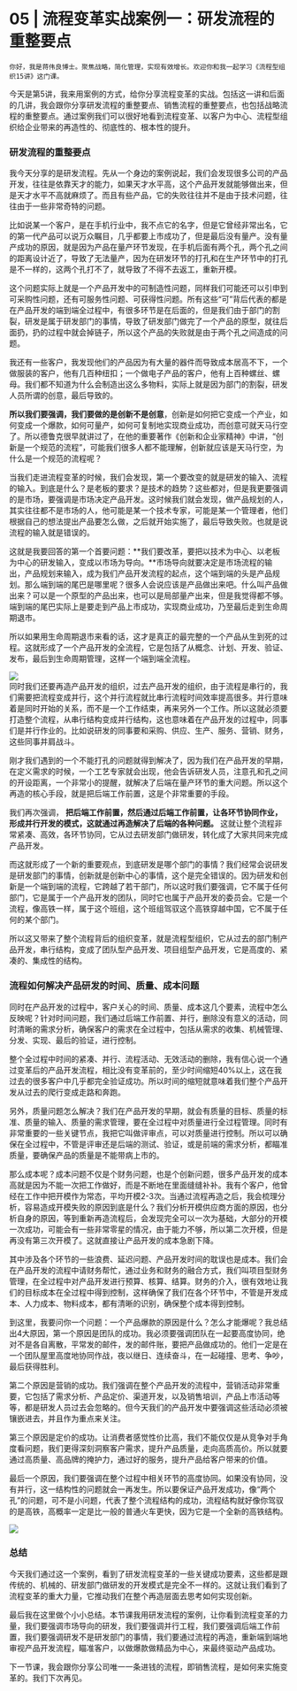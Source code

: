 # 05 | 流程变革实战案例一：研发流程的重整要点

    你好，我是蒋伟良博士。聚焦战略，简化管理，实现有效增长。欢迎你和我一起学习《流程型组织15讲》这门课。

今天是第5讲，我来用案例的方式，给你分享流程变革的实战。包括这一讲和后面的几讲，我会跟你分享研发流程的重整要点、销售流程的重整要点，也包括战略流程的重整要点。通过案例我们可以很好地看到流程变革、以客户为中心、流程型组织给企业带来的再造性的、彻底性的、根本性的提升。

### 研发流程的重整要点

我今天分享的是研发流程。先从一个身边的案例说起，我们会发现很多公司的产品开发，往往是依靠天才的能力，如果天才水平高，这个产品开发就能够做出来，但是天才水平不高就麻烦了。而且有些产品，它的失败往往并不是由于技术问题，往往由于一些非常奇特的问题。

比如说某一个客户，是在手机行业中，我不点它的名字，但是它曾经非常出名，它的第一代产品可以说万众瞩目，几乎都要上市成功了，但是最后没有量产。没有量产成功的原因，就是因为产品在量产环节发现，在手机后面有两个孔，两个孔之间的距离设计近了，导致了无法量产，因为在研发环节的打孔和在生产环节中的打孔是不一样的，这两个孔打不了，就导致了不得不去返工，重新开模。

这个问题实际上就是一个产品开发中的可制造性问题，同样我们可能还可以引申到可采购性问题，还有可服务性问题、可获得性问题。所有这些“可”背后代表的都是在产品开发的端到端全过程中，有很多环节是在后面的，但是我们由于部门的割裂，研发是属于研发部门的事情，导致了研发部门做完了一个产品的原型，就往后面扔，扔的过程中就会掉链子，所以这个产品的失败就是由于两个孔之间造成的问题。

我还有一些客户，我发现他们的产品因为有大量的器件而导致成本居高不下，一个做服装的客户，他有几百种纽扣；一个做电子产品的客户，他有上百种螺丝、螺母。我们都不知道为什么会制造出这么多物料，实际上就是因为部门的割裂，研发人员所谓的创意，最后导致的。

**所以我们要强调，我们要做的是创新不是创意**，创新是如何把它变成一个产业，如何变成一个爆款，如何可量产，如何可复制地实现商业成功，而创意可就天马行空了。所以德鲁克很早就讲过了，在他的重要著作《创新和企业家精神》中讲，“创新是一个规范的流程”，可能我们很多人都不能理解，创新就应该是天马行空，为什么是一个规范的流程呢？

当我们走进流程变革的时候，我们会发现，第一个要改变的就是研发的输入、流程的输入。到底是什么？是老板的要求？是技术的趋势？这些都对，但是我更要强调的是市场，要强调是市场决定产品开发。这时候我们就会发现，做产品规划的人，其实往往都不是市场的人，他可能是某一个技术专家，可能是某一个管理者，他们根据自己的想法提出产品要怎么做，之后就开始实施了，最后导致失败。也就是说流程的输入就是错误的。

这就是我要回答的第一个首要问题：**我们要改革，要把以技术为中心、以老板为中心的研发输入，变成以市场为导向。**市场导向就要决定是市场流程的输出，产品规划来输入，成为我们产品开发流程的起点，这个端到端的头是产品规划。那么端到端的尾巴是哪里呢？很多人会说应该是产品做出来吧。什么叫产品做出来？可以是一个原型的产品出来，也可以是局部量产出来，但是我觉得都不够。端到端的尾巴实际上是要走到产品上市成功，实现商业成功，乃至最后走到生命周期退市。

所以如果用生命周期退市来看的话，这才是真正的最完整的一个产品从生到死的过程。这就形成了一个产品开发的全流程，它是包括了从概念、计划、开发、验证、发布，最后到生命周期管理，这样一个端到端全流程。

![](https://static001.geekbang.org/resource/image/39/24/39761574d807165d6f9f42536ec85024.png?wh=2700*1275)  
同时我们还要再造产品开发的组织，过去产品开发的组织，由于流程是串行的，我们需要把流程变成并行，这个并行流程就比串行流程时间效率提高很多。并行意味着是同时开始的关系，而不是一个工作结束，再来另外一个工作。所以这就必须要打造整个流程，从串行结构变成并行结构，这也意味着在产品开发的过程中，同事们是并行作业的。比如说研发的同事要和采购、供应、生产、服务、营销、财务，这些同事并肩战斗。

刚才我们遇到的一个不能打孔的问题就得到解决了，因为我们在产品开发的早期，在定义需求的时候，一个工艺专家就会出现，他会告诉研发人员，注意孔和孔之间的开设距离，一个非常小的提醒，就解决了后端在量产环节的重大问题。所以这个再造的核心手段，就是把后端工作前置，这是个非常重要的手段。

我们再次强调， **把后端工作前置，然后通过后端工作前置，让各环节协同作业，形成并行开发的模式，这就通过再造解决了后端的各种问题。** 这就让整个流程非常紧凑、高效，各环节协同，它从过去研发部门做研发，转化成了大家共同来完成产品开发。

而这就形成了一个新的重要观点，到底研发是哪个部门的事情？我们经常会说研发是研发部门的事情，创新就是创新中心的事情，这个是完全错误的。因为研发和创新是一个端到端的流程，它跨越了若干部门，所以这时我们要强调，它不属于任何部门，它是属于一个产品开发的团队，同时它也属于产品开发的委员会。它是一个流程，像高铁一样，属于这个班组，这个班组驾驭这个高铁穿越中国，它不属于任何的某个部门。

所以这又带来了整个流程背后的组织变革，就是流程型组织，它从过去的部门制产品开发，串行结构，变成了团队型产品开发、项目组型产品开发，它是高度的、紧凑的、集成性的结构。

### 流程如何解决产品研发的时间、质量、成本问题

同时在产品开发的过程中，客户关心的时间、质量、成本这几个要素，流程中怎么反映呢？针对时间问题，我们通过后端工作前置、并行，删除没有意义的活动，同时清晰的需求分析，确保客户的需求在全过程中，包括从需求的收集、机械管理、分发、实现、最后的验证，进行控制。

整个全过程中时间的紧凑、并行、流程活动、无效活动的删除，我有信心说一个通过变革后的产品开发流程，相比没有变革前的，至少时间缩短40%以上，这在我过去的很多客户中几乎都完全验证成功。所以时间的缩短就意味着我们整个产品开发从过去的爬行变成走路和奔跑。

另外，质量问题怎么解决？我们在产品开发的早期，就会有质量的目标、质量的标准、质量的输入、质量的需求管理，要在全过程中对质量进行全过程管理。同时有非常重要的一些关键节点，我把它叫做评审点，可以对质量进行控制。所以可以确保在全过程中，不管是评审还是后端的测试、验证，或是前端的需求分析，都瞄准质量，要确保产品的质量是不能带病上市的。

那么成本呢？成本问题不仅是个财务问题，也是个创新问题，很多产品开发的成本高就是因为不能一次把工作做好，而是不断地在里面缝缝补补。我有个客户，他曾经在工作中把开模作为常态，平均开模2-3次。当通过流程再造之后，我会梳理分析，容易造成开模失败的原因到底是什么？我们分析开模供应商方面的原因，也分析自身的原因，等到重新再造流程后，会发现完全可以一次为基础，大部分的开模一次成功，可能会有一些非常零星的情况，由于能力不够，所以第二次开模，但是再没有第三次开模了。这就直接让产品开发的成本急剧下降。

其中涉及各个环节的一些浪费、延迟问题、产品开发时间的耽误也是成本。我们会在产品开发的流程中请财务帮忙，通过业务和财务的融合方式，我们叫项目型财务管理，在全过程中对产品开发进行预算、核算、结算。财务的介入，很有效地让我们的目标成本在全过程中得到控制，这样确保了我们在各个环节中，不管是开发成本、人力成本、物料成本，都有清晰的识别，确保整个成本得到控制。

到这里，我要问你一个问题：一个产品爆款的原因是什么？怎么才能爆呢？我总结出4大原因，第一个原因是团队的成功。我必须要强调团队在一起要高度协同，绝对不是各自离散，平常发的邮件，发的邮件账，要把产品做成功的。他们一定是在一个团队屋里高度地协同作战，夜以继日、连续奋斗，在一起碰撞、思考、争吵，最后获得胜利。

第二个原因是营销的成功。我们强调在整个产品开发的流程中，营销活动非常重要，它包括了需求分析、产品定价、渠道开发，以及销售培训，产品上市活动等等，都是研发人员过去会忽略的。但今天我们的产品开发中要强调这些活动必须被镶嵌进去，并且作为重点来关注。

第三个原因是定价的成功。让消费者感觉性价比高，我们不能仅仅是从竞争对手角度看问题，我们更得深刻洞察客户需求，提升产品质量，走向高质高价。所以就要通过高质量、高品牌的掩护力，通过好的服务，提升产品给客户带来的价值。

最后一个原因，我们要强调在整个过程中相关环节的高度协同。如果没有协同，没有并行，这一结构性的问题就会一再发生。所以要保证产品开发成功，像“两个孔”的问题，可不是小问题，代表了整个流程结构的成功，流程结构就好像你驾驭的是高铁，高概率一定是比一般的普通火车更快，因为它是一个全新的高铁结构。

![](https://static001.geekbang.org/resource/image/9d/88/9d91ef200db46518f97aa42fa81ec988.png?wh=2700*1267)

### 总结

今天我们通过这一个案例，看到了研发流程变革的一些关键成功要素，这些都是跟传统的、机械的、研发部门做研发的开发模式是完全不一样的。这就让我们看到了流程变革的重大力量，它推动我们在整个再造层面去思考如何实现创新。

最后我在这里做个小小总结。本节课我用研发流程的案例，让你看到流程变革的力量，我们要强调市场导向的研发，我们要强调并行工程，我们要强调后端工作前置，我们要强调研发不是研发部门的事情，我们要通过流程的再造，重新端到端地审视产品开发流程，瞄准客户，以做爆款做精品为中心，来最终驱动产品成功。

下一节课，我会跟你分享公司唯一一条进钱的流程，即销售流程，是如何来实施变革的。我们下次再见。
    